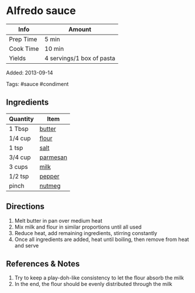# Alfredo sauce

| Info      | Amount                    |
| --------- | ------------------------- |
| Prep Time | 5 min                     |
| Cook Time | 10 min                    |
| Yields    | 4 servings/1 box of pasta |

Added: 2013-09-14

Tags: #sauce #condiment

## Ingredients

| Quantity | Item                                   |
| -------- | -------------------------------------- |
| 1 Tbsp   | [butter](../Ingredients/butter.md)     |
| 1/4 cup  | [flour](../Ingredients/flour.md)       |
| 1 tsp    | [salt](../Ingredients/salt.md)         |
| 3/4 cup  | [parmesan](../Ingredients/parmesan.md) |
| 3 cups   | [milk](../Ingredients/milk.md)         |
| 1/2 tsp  | [pepper](../Ingredients/pepper.md)     |
| pinch    | [nutmeg](../Ingredients/nutmeg.md)     |

## Directions

1. Melt butter in pan over medium heat
2. Mix milk and flour in similar proportions until all used
3. Reduce heat, add remaining ingredients, stirring constantly
4. Once all ingredients are added, heat until boiling, then remove from heat and serve

## References & Notes

1. Try to keep a play-doh-like consistency to let the flour absorb the milk
2. In the end, the flour should be evenly distributed through the milk
